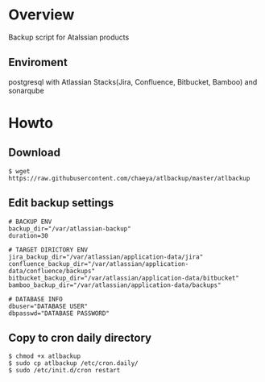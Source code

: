 # Overview

Backup script for Atalssian products

## Enviroment 

postgresql with Atlassian Stacks(Jira, Confluence, Bitbucket, Bamboo) and sonarqube

# Howto

## Download

```
$ wget https://raw.githubusercontent.com/chaeya/atlbackup/master/atlbackup
```

## Edit backup settings

```
# BACKUP ENV
backup_dir="/var/atlassian-backup"
duration=30

# TARGET DIRICTORY ENV
jira_backup_dir="/var/atlassian/application-data/jira"
confluence_backup_dir="/var/atlassian/application-data/confluence/backups"
bitbucket_backup_dir="/var/atlassian/application-data/bitbucket"
bamboo_backup_dir="/var/atlassian/application-data/backups"

# DATABASE INFO
dbuser="DATABASE USER"
dbpasswd="DATABASE PASSWORD"
```

## Copy to cron daily directory

```
$ chmod +x atlbackup
$ sudo cp atlbackup /etc/cron.daily/
$ sudo /etc/init.d/cron restart
```
